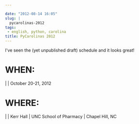 ```yaml
---

date: "2012-08-14 16:05"
slug: |
  pycarolinas-2012
tags:
 - english, python, carolina
title: PyCarolinas 2012
---
```


I've seen the (yet unpublished draft) schedule and it looks great!

# WHEN:

| 
| October 20-21, 2012

# WHERE:

| 
| Kerr Hall
| UNC School of Pharmacy
| Chapel Hill, NC
